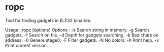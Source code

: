 ropc
====

Tool for finding gadgets in ELF32 binaries.

Usage : ropc [options]
Options : 
  -s <string>    Search string in memory.
  -g             Search gadgets.
  -f <file>      Search on file.
  -d <depth>     Depth for gadgets searching.
  -b <bad>       Bad chars on address.
  -0             Genere stage0.
  -F             Filter gadgets.
  -N             No colors.
  -h             Print help.
  -v             Print current version.


